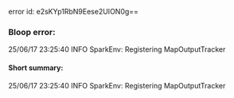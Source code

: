 error id: e2sKYp1RbN9Eese2UION0g==
### Bloop error:

25/06/17 23:25:40 INFO SparkEnv: Registering MapOutputTracker
#### Short summary: 

25/06/17 23:25:40 INFO SparkEnv: Registering MapOutputTracker